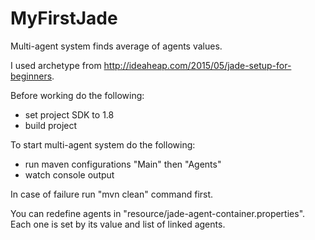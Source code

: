 # MyFirstJade

Multi-agent system finds average of agents values.

I used archetype from http://ideaheap.com/2015/05/jade-setup-for-beginners.

Before working do the following:
 - set project SDK to 1.8
 - build project
 
To start multi-agent system do the following:
 - run maven configurations "Main" then "Agents"
 - watch console output

In case of failure run "mvn clean" command first.

You can redefine agents in "resource/jade-agent-container.properties".
Each one is set by its value and list of linked agents.
